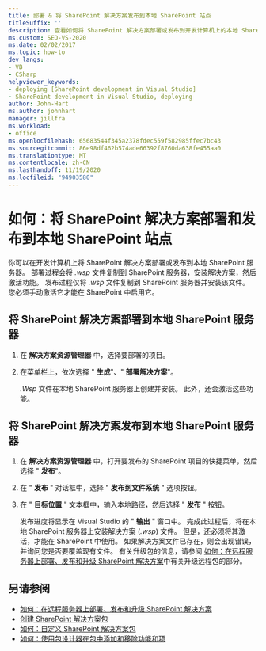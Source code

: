 ```yaml
---
title: 部署 & 将 SharePoint 解决方案发布到本地 SharePoint 站点
titleSuffix: ''
description: 查看如何将 SharePoint 解决方案部署或发布到开发计算机上的本地 SharePoint 服务器。
ms.custom: SEO-VS-2020
ms.date: 02/02/2017
ms.topic: how-to
dev_langs:
- VB
- CSharp
helpviewer_keywords:
- deploying [SharePoint development in Visual Studio]
- SharePoint development in Visual Studio, deploying
author: John-Hart
ms.author: johnhart
manager: jillfra
ms.workload:
- office
ms.openlocfilehash: 65683544f345a2378fdec559f582985ffec7bc43
ms.sourcegitcommit: 86e98df462b574ade66392f8760da638fe455aa0
ms.translationtype: MT
ms.contentlocale: zh-CN
ms.lasthandoff: 11/19/2020
ms.locfileid: "94903580"
---
```

# <a name="how-to-deploy-and-publish-a-sharepoint-solution-to-a-local-sharepoint-site"></a>如何：将 SharePoint 解决方案部署和发布到本地 SharePoint 站点
  你可以在开发计算机上将 SharePoint 解决方案部署或发布到本地 SharePoint 服务器。 部署过程会将 *.wsp* 文件复制到 SharePoint 服务器，安装解决方案，然后激活功能。 发布过程仅将 *.wsp* 文件复制到 SharePoint 服务器并安装该文件。 您必须手动激活它才能在 SharePoint 中启用它。

## <a name="to-deploy-a-sharepoint-solution-to-the-local-sharepoint-server"></a>将 SharePoint 解决方案部署到本地 SharePoint 服务器

1. 在 **解决方案资源管理器** 中，选择要部署的项目。

2. 在菜单栏上，依次选择 " **生成**"、" **部署解决方案**"。

     *.Wsp* 文件在本地 SharePoint 服务器上创建并安装。 此外，还会激活这些功能。

## <a name="to-publish-a-sharepoint-solution-to-a-local-sharepoint-server"></a>将 SharePoint 解决方案发布到本地 SharePoint 服务器

1. 在 **解决方案资源管理器** 中，打开要发布的 SharePoint 项目的快捷菜单，然后选择 " **发布**"。

2. 在 " **发布** " 对话框中，选择 " **发布到文件系统** " 选项按钮。

3. 在 " **目标位置** " 文本框中，输入本地路径，然后选择 " **发布** " 按钮。

     发布进度将显示在 Visual Studio 的 " **输出** " 窗口中。 完成此过程后，将在本地 SharePoint 服务器上安装解决方案 (*.wsp*) 文件。 但是，还必须将其激活，才能在 SharePoint 中使用。 如果解决方案文件已存在，则会出现错误，并询问您是否要覆盖现有文件。 有关升级包的信息，请参阅 [如何：在远程服务器上部署、发布和升级 SharePoint 解决方案](../sharepoint/how-to-deploy-publish-and-upgrade-sharepoint-solutions-on-a-remote-server.md)中有关升级远程包的部分。

## <a name="see-also"></a>另请参阅
- [如何：在远程服务器上部署、发布和升级 SharePoint 解决方案](../sharepoint/how-to-deploy-publish-and-upgrade-sharepoint-solutions-on-a-remote-server.md)
- [创建 SharePoint 解决方案包](../sharepoint/creating-sharepoint-solution-packages.md)
- [如何：自定义 SharePoint 解决方案包](../sharepoint/how-to-customize-a-sharepoint-solution-package.md)
- [如何：使用包设计器在包中添加和移除功能和项](../sharepoint/how-to-add-and-remove-features-and-items-to-a-package-by-using-the-package-designer.md)
